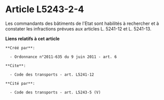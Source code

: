 # Article L5243-2-4

Les commandants des bâtiments de l'Etat sont habilités à rechercher et à constater les infractions prévues aux articles L.
5241-12 et L. 5241-13.

**Liens relatifs à cet article**

	**Créé par**:

	  - Ordonnance n°2011-635 du 9 juin 2011 - art. 6

	**Cite**:

	  - Code des transports - art. L5241-12

	**Cité par**:

	  - Code des transports - art. L5243-5 (V)
